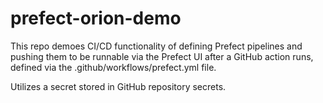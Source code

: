 # prefect-orion-demo
This repo demoes CI/CD functionality of defining Prefect pipelines and pushing them to be runnable via the Prefect UI after a GitHub action runs, defined via the .github/workflows/prefect.yml file.

Utilizes a secret stored in GitHub repository secrets.